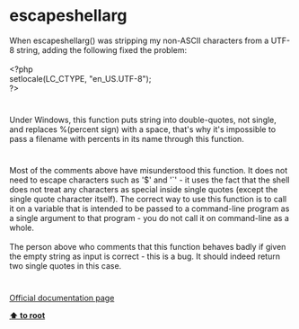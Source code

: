 # escapeshellarg




<div class="phpcode"><span class="html">
When escapeshellarg() was stripping my non-ASCII characters from a UTF-8 string, adding the following fixed the problem:<br><br><span class="default">&lt;?php<br>setlocale</span><span class="keyword">(</span><span class="default">LC_CTYPE</span><span class="keyword">, </span><span class="string">&quot;en_US.UTF-8&quot;</span><span class="keyword">);<br></span><span class="default">?&gt;</span>
</span>
</div>
  

#


<div class="phpcode"><span class="html">
Under Windows, this function puts string into double-quotes, not single, and replaces %(percent sign) with a space, that&apos;s why it&apos;s impossible to pass a filename with percents in its name through this function.</span>
</div>
  

#


<div class="phpcode"><span class="html">
Most of the comments above have misunderstood this function. It does not need to escape characters such as &apos;$&apos; and &apos;`&apos; - it uses the fact that the shell does not treat any characters as special inside single quotes (except the single quote character itself). The correct way to use this function is to call it on a variable that is intended to be passed to a command-line program as a single argument to that program - you do not call it on command-line as a whole.<br><br>The person above who comments that this function behaves badly if given the empty string as input is correct - this is a bug. It should indeed return two single quotes in this case.</span>
</div>
  

#

[Official documentation page](https://www.php.net/manual/en/function.escapeshellarg.php)

**[⬆ to root](/)**